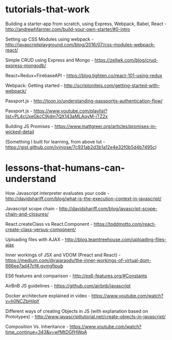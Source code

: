# tutorials-that-work

Building a starter-app from scratch, using Express, Webpack, Babel, React - http://andrewhfarmer.com/build-your-own-starter/#0-intro

Setting up CSS Modules using webpack - http://javascriptplayground.com/blog/2016/07/css-modules-webpack-react/

Simple CRUD using Express and Mongo - https://zellwk.com/blog/crud-express-mongodb/

React+Redux+FirebaseAPI -  https://blog.tighten.co/react-101-using-redux

Webpack: Getting started - http://scriptonitejs.com/getting-started-with-webpack/

Passport.js - http://toon.io/understanding-passportjs-authentication-flow/

Passport.js - https://www.youtube.com/playlist?list=PL4cUxeGkcC9jdm7QX143aMLAqyM-jTZ2x

Building JS Promises - https://www.mattgreer.org/articles/promises-in-wicked-detail

(Something I built for learning, from above tut - https://gist.github.com/ivinjose/7c931ab2d3b1a12e4e32f0b5d4b7495c)


# lessons-that-humans-can-understand

How Javascript interpreter evaluates your code - http://davidshariff.com/blog/what-is-the-execution-context-in-javascript/

Javascript scope chain - http://davidshariff.com/blog/javascript-scope-chain-and-closures/

React.createClass vs React.Component - https://toddmotto.com/react-create-class-versus-component/

Uploading files with AJAX - http://blog.teamtreehouse.com/uploading-files-ajax

Inner workings of JSX and VDOM (Preact and React) - https://medium.com/@rajaraodv/the-inner-workings-of-virtual-dom-666ee7ad47cf#.gymgfipub

ES6 features and comparison - http://es6-features.org/#Constants

AirBnB JS guidelines - https://github.com/airbnb/javascript

Docker architecture explained in video - https://www.youtube.com/watch?v=h0NCZbHjIpY

Different ways of creating Objects in JS (with explanation based on Prototypes) - http://www.javascripttutorial.net/create-objects-in-javascript/

Composition Vs. Inheritance - https://www.youtube.com/watch?time_continue=343&v=wfMtDGfHWpA
